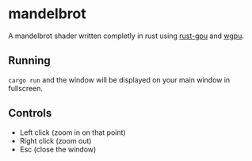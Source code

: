 # mandelbrot

A mandelbrot shader written completly in rust using [rust-gpu](https://github.com/EmbarkStudios/rust-gpu) and [wgpu](https://github.com/gfx-rs/wgpu).

## Running

`cargo run` and the window will be displayed on your main window in fullscreen.

## Controls

-   Left click (zoom in on that point)
-   Right click (zoom out)
-   Esc (close the window)
